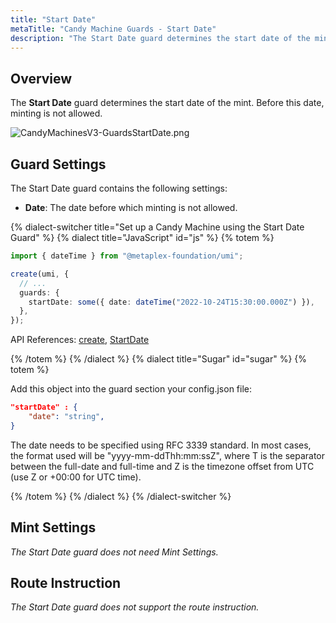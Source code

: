 ```yaml
---
title: "Start Date"
metaTitle: "Candy Machine Guards - Start Date"
description: "The Start Date guard determines the start date of the mint."
---
```


## Overview

The **Start Date** guard determines the start date of the mint. Before this date, minting is not allowed.

![CandyMachinesV3-GuardsStartDate.png](https://docs.metaplex.com/assets/candy-machine-v3/CandyMachinesV3-GuardsStartDate.png#radius)

## Guard Settings

The Start Date guard contains the following settings:

- **Date**: The date before which minting is not allowed.

{% dialect-switcher title="Set up a Candy Machine using the Start Date Guard" %}
{% dialect title="JavaScript" id="js" %}
{% totem %}

```ts
import { dateTime } from "@metaplex-foundation/umi";

create(umi, {
  // ...
  guards: {
    startDate: some({ date: dateTime("2022-10-24T15:30:00.000Z") }),
  },
});
```

API References: [create](https://mpl-candy-machine-js-docs.vercel.app/functions/create.html), [StartDate](https://mpl-candy-machine-js-docs.vercel.app/types/StartDate.html)

{% /totem %}
{% /dialect %}
{% dialect title="Sugar" id="sugar" %}
{% totem %}

Add this object into the guard section your config.json file:

```json
"startDate" : {
    "date": "string",
}
```

The date needs to be specified using RFC 3339 standard. In most cases, the format used will be "yyyy-mm-ddThh:mm:ssZ", where T is the separator between the full-date and full-time and Z is the timezone offset from UTC (use Z or +00:00 for UTC time).

{% /totem %}
{% /dialect %}
{% /dialect-switcher %}

## Mint Settings

_The Start Date guard does not need Mint Settings._

## Route Instruction

_The Start Date guard does not support the route instruction._
